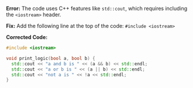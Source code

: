 **Error:** The code uses C++ features like `std::cout`, which requires including the `<iostream>` header.

**Fix:** Add the following line at the top of the code: `#include <iostream>`

**Corrected Code:**
```cpp
#include <iostream>

void print_logic(bool a, bool b) {
  std::cout << "a and b is " << (a && b) << std::endl;
  std::cout << "a or b is " << (a || b) << std::endl;
  std::cout << "not a is " << !a << std::endl;
}
```
